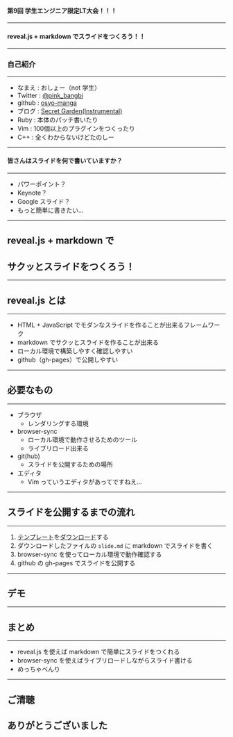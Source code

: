#### 第9回 学生エンジニア限定LT大会！！！
- - -
#### reveal.js + markdown でスライドをつくろう！！

---

### 自己紹介
- - -

* なまえ  : おしょー（not 学生）
* Twitter : [@pink_bangbi](https://twitter.com/pink_bangbi)
* github  : [osyo-manga](https://github.com/osyo-manga)
* ブログ  : [Secret Garden(Instrumental)](http://secret-garden.hatenablog.com)
* Ruby    : 本体のパッチ書いたり
* Vim     : 100個以上のプラグインをつくったり
* C++     : 全くわからないけどたのしー

---

#### 皆さんはスライドを何で書いていますか？

---

* パワーポイント？
* Keynote？
* Google スライド？
* もっと簡単に書きたい…

---

## reveal.js + markdown で
## サクッとスライドをつくろう！

---

## reveal.js とは
- - -

* HTML + JavaScript でモダンなスライドを作ることが出来るフレームワーク        <!-- .element: class="fragment" -->
* markdown でサクッとスライドを作ることが出来る        <!-- .element: class="fragment" -->
* ローカル環境で構築しやすく確認しやすい        <!-- .element: class="fragment" -->
* github（gh-pages）で公開しやすい        <!-- .element: class="fragment" -->

---

## 必要なもの
- - -

* ブラウザ        <!-- .element: class="fragment" -->
  * レンダリングする環境
* browser-sync        <!-- .element: class="fragment" -->
  * ローカル環境で動作させるためのツール
  * ライブリロード出来る
* git(hub)        <!-- .element: class="fragment" -->
  * スライドを公開するための場所
* エディタ        <!-- .element: class="fragment" -->
  * Vim っていうエディタがあってですねえ…

---

## スライドを公開するまでの流れ
- - -

1. [テンプレート](https://github.com/osyo-manga/slide-template-reveal)を[ダウンロード](https://github.com/osyo-manga/slide-template-reveal/archive/gh-pages.zip)する
1. ダウンロードしたファイルの `slide.md` に markdown でスライドを書く
1. browser-sync を使ってローカル環境で動作確認する 
1. github の gh-pages でスライドを公開する     

---

## デモ

---

## まとめ
- - -

* reveal.js を使えば markdown で簡単にスライドをつくれる
* browser-sync を使えばライブリロードしながらスライド書ける
* めっちゃべんり

---

## ご清聴
## ありがとうございました
